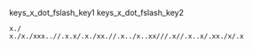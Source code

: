 keys_x_dot_fslash_key1
keys_x_dot_fslash_key2



```practicetyping
x./
x./x./xxx..//.x.x/.x./xx.//.x../x..xx///.x//.x..x/.xx./x/.x
```